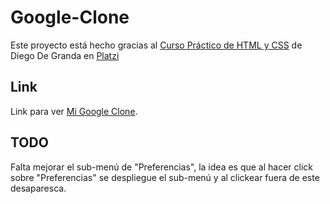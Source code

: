 # Google-Clone
Este proyecto está hecho gracias al [Curso Práctico de HTML y CSS](https://platzi.com/clases/html-practico/) de Diego De Granda en [Platzi](https://platzi.com/)

## Link
Link para ver [Mi Google Clone](https://camilu-png.github.io/Google-Clone/). 

## TODO
Falta mejorar el sub-menú de "Preferencias", la idea es que al hacer click sobre "Preferencias" se despliegue el sub-menú y al clickear fuera de este desaparesca.